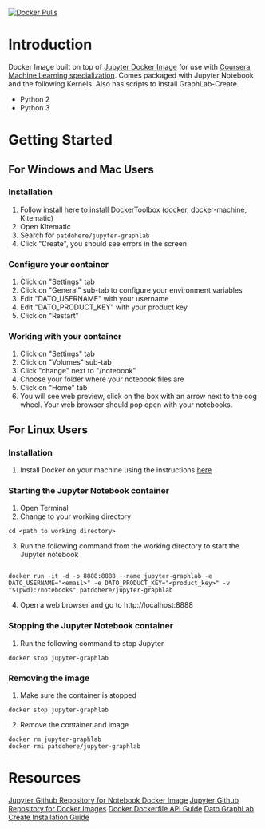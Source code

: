 [![Docker Pulls](https://img.shields.io/docker/pulls/mashape/kong.svg)](https://hub.docker.com/r/patdohere/jupyter-graphlab/)

# Introduction
Docker Image built on top of [Jupyter Docker Image](https://hub.docker.com/r/jupyter/notebook/) for use with [Coursera Machine Learning specialization]().  Comes packaged with Jupyter Notebook and the following Kernels.  Also has scripts to install GraphLab-Create.
- Python 2
- Python 3


# Getting Started
## For Windows and Mac Users
### Installation
1. Follow install [here](https://www.docker.com/products/docker-toolbox) to install DockerToolbox (docker, docker-machine, Kitematic)
2. Open Kitematic
3. Search for `patdohere/jupyter-graphlab`
4. Click "Create", you should see errors in the screen

### Configure your container
1. Click on "Settings" tab
2. Click on "General" sub-tab to configure your environment variables
3. Edit "DATO_USERNAME" with your username
4. Edit "DATO_PRODUCT_KEY" with your product key
5. Click on "Restart"

### Working with your container
1. Click on "Settings" tab
2. Click on "Volumes" sub-tab
3. Click "change" next to "/notebook"
4. Choose your folder where your notebook files are
5. Click on "Home" tab
6. You will see web preview, click on the box with an arrow next to the cog wheel. Your web browser should pop open with your notebooks.

## For Linux Users
### Installation
1. Install Docker on your machine using the instructions [here](https://docs.docker.com/engine/installation/)

### Starting the Jupyter Notebook container
1. Open Terminal
2. Change to your working directory
```
cd <path to working directory>
```
3. Run the following command from the working directory to start the Jupyter notebook
```

docker run -it -d -p 8888:8888 --name jupyter-graphlab -e DATO_USERNAME="<email>" -e DATO_PRODUCT_KEY="<product_key>" -v "$(pwd):/notebooks" patdohere/jupyter-graphlab
```
4. Open a web browser and go to http://localhost:8888

### Stopping the Jupyter Notebook container
1. Run the following command to stop Jupyter
```
docker stop jupyter-graphlab
```

### Removing the image
1. Make sure the container is stopped
```
docker stop jupyter-graphlab
```
2. Remove the container and image
```
docker rm jupyter-graphlab
docker rmi patdohere/jupyter-graphlab
```

# Resources
[Jupyter Github Repository for Notebook Docker Image](https://github.com/jupyter/notebook)
[Jupyter Github Repository for Docker Images](https://github.com/jupyter/docker-stacks)
[Docker Dockerfile API Guide](https://docs.docker.com/engine/reference/builder/)
[Dato GraphLab Create Installation Guide](https://dato.com/download/install-graphlab-create-command-line.html)
